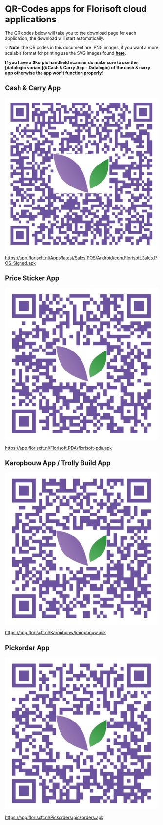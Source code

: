 # QR-Codes apps for Florisoft cloud applications

The QR codes below will take you to the download page for each application, the download will start automatically. 

:bulb: **Note**: the QR codes in this document are .PNG images, if you want a more scalable format for printing use the SVG images found **[here](../Cloud%20App%20QR-Codes/SVG%20images/)**.

**If you have a Skorpio handheld scanner do make sure to use the [datalogic variant](#Cash & Carry App - Datalogic) of the cash & carry app otherwise the app won't function properly!**

## Cash & Carry App

<img src="PNG images/C&C App QR.png" width="500" height="500">

https://app.florisoft.nl/Apps/latest/Sales.POS/Android/com.Florisoft.Sales.POS-Signed.apk

## Price Sticker App

<img src="PNG images/Sticker App QR.png" width="500" height="500">

https://app.florisoft.nl/Florisoft.PDA/florisoft-pda.apk

## Karopbouw App / Trolly Build App

<img src="PNG images/Karopbouw App QR.png" width="500" height="500">

https://app.florisoft.nl/Karopbouw/karopbouw.apk

## Pickorder App

<img src="PNG images/Pickorder App QR.png" width="500" height="500">

https://app.florisoft.nl/Pickorders/pickorders.apk

